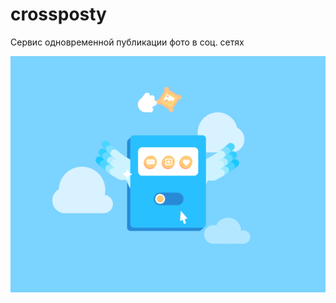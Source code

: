 # crossposty
Сервис одновременной публикации фото в соц. сетях

![Appvid.gif](https://github.com/sscottie/crossposty/blob/master/static/images/bg.gif)
